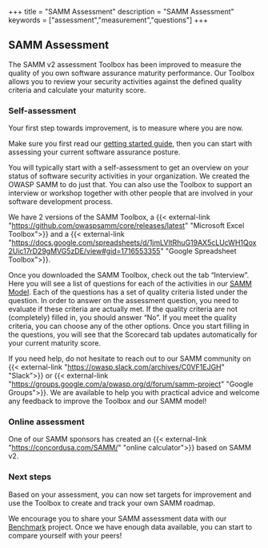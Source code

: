 +++
title = "SAMM Assessment"
description = "SAMM Assessment"
keywords = ["assessment","measurement","questions"]
+++

## SAMM Assessment

The SAMM v2 assessment Toolbox has been improved to measure the quality of you own software assurance maturity performance. Our Toolbox allows you to review your security activities against the defined quality criteria and calculate your maturity score.

### Self-assessment

Your first step towards improvement, is to measure where you are now.

Make sure you first read our [getting started guide](/guidance/quick-start-guide/), then you can start with assessing your current software assurance posture.

You will typically start with a self-assessment to get an overview on your status of software security activities in your organization. We created the OWASP SAMM to do just that. You can also use the Toolbox to support an interview or workshop together with other people that are involved in your software development process.

We have 2 versions of the SAMM Toolbox, a {{< external-link "https://github.com/owaspsamm/core/releases/latest" "Microsoft Excel Toolbox">}} and a {{< external-link "https://docs.google.com/spreadsheets/d/1jmLVltRhuG19AX5cLUcWH1Qox2Uic17rD29gMVG5zDE/view#gid=1716553355" "Google Spreadsheet Toolbox">}}.

Once you downloaded the SAMM Toolbox, check out the tab “Interview”. Here you will see a list of questions for each of the activities in our [SAMM Model](https://owaspsamm.org/model/).
Each of the questions has a set of quality criteria listed under the question. In order to answer on the assessment question, you need to evaluate if these criteria are actually met. If the quality criteria are not (completely) filled in, you should answer “No”. If you meet the quality criteria, you can choose any of the other options.
Once you start filling in the questions, you will see that the Scorecard tab updates automatically for your current maturity score.

If you need help, do not hesitate to reach out to our SAMM community on {{< external-link "https://owasp.slack.com/archives/C0VF1EJGH" "Slack">}} or {{< external-link "https://groups.google.com/a/owasp.org/d/forum/samm-project" "Google Groups">}}. We are available to help you with practical advice and welcome any feedback to improve the Toolbox and our SAMM model!

### Online assessment

One of our SAMM sponsors has created an {{< external-link "https://concordusa.com/SAMM/" "online calculator">}} based on SAMM v2.

### Next steps

Based on your assessment, you can now set targets for improvement and use the Toolbox to create and track your own SAMM roadmap.

We encourage you to share your SAMM assessment data with our [Benchmark](/benchmarking/) project. Once we have enough data available, you can start to compare yourself with your peers!
